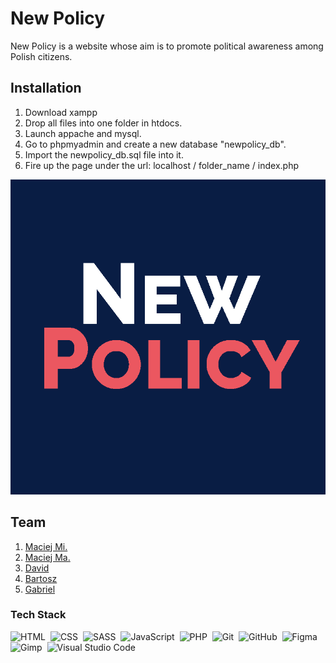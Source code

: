 # New Policy

New Policy is a website whose aim is to promote political awareness among Polish citizens.

## Installation

1. Download xampp
2. Drop all files into one folder in htdocs.
3. Launch appache and mysql.
4. Go to phpmyadmin and create a new database "newpolicy_db".
5. Import the newpolicy_db.sql file into it.
6. Fire up the page under the url: localhost / folder_name / index.php

<img src="/images/new_policylogo.png">

## Team

1. <a target="_blank" href="https://github.com/MaciejMi">Maciej Mi.</a>
2. <a target="_blank" href="https://github.com/Greemi1">Maciej Ma.</a>
3. <a target="_blank" href="https://github.com/Szubzdov">David</a>
4. <a target="_blank" href="https://github.com/BartekkSl">Bartosz</a>
5. <a target="_blank" href="https://github.com/RekordowyGeniusz">Gabriel</a>

### Tech Stack

![HTML](https://img.shields.io/badge/HTML5-E34F26.svg?style=for-the-badge&logo=HTML5&logoColor=white)&nbsp;
![CSS](https://img.shields.io/badge/CSS3-1572B6.svg?style=for-the-badge&logo=CSS3&logoColor=white)&nbsp;
![SASS](https://img.shields.io/badge/Sass-CC6699.svg?style=for-the-badge&logo=Sass&logoColor=white)&nbsp;
![JavaScript](https://img.shields.io/badge/JavaScript-F7DF1E.svg?style=for-the-badge&logo=JavaScript&logoColor=black)&nbsp;
![PHP](https://img.shields.io/badge/PHP-19263A.svg?style=for-the-badge&logo=PHP&logoColor=white)&nbsp;
![Git](https://img.shields.io/badge/Git-F05032.svg?style=for-the-badge&logo=Git&logoColor=white)&nbsp;
![GitHub](https://img.shields.io/badge/GitHub-181717.svg?style=for-the-badge&logo=GitHub&logoColor=white)&nbsp;
![Figma](https://img.shields.io/badge/Figma-F24E1E.svg?style=for-the-badge&logo=Figma&logoColor=white)&nbsp;
![Gimp](https://img.shields.io/badge/GIMP-5C5543.svg?style=for-the-badge&logo=GIMP&logoColor=white)&nbsp;
![Visual Studio Code](https://img.shields.io/badge/Visual%20Studio%20Code-007ACC.svg?style=for-the-badge&logo=Visual-Studio-Code&logoColor=white)&nbsp;
